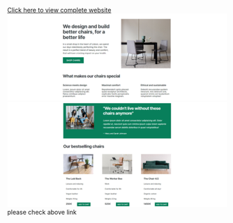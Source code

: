 [Click here to view complete website](https://ajinkya-bhilare-au50.github.io/Chair-Ecommerce-site-UI/)
<img src="https://github.com/Ajinkya-Bhilare-au50/Chair-Ecommerce-site-UI/blob/master/snap/snap1.png" alt="Alt text" title="Optional title">
<img src="https://github.com/Ajinkya-Bhilare-au50/Chair-Ecommerce-site-UI/blob/master/snap/snap2.png" alt="Alt text" title="Optional title">
please check above link



